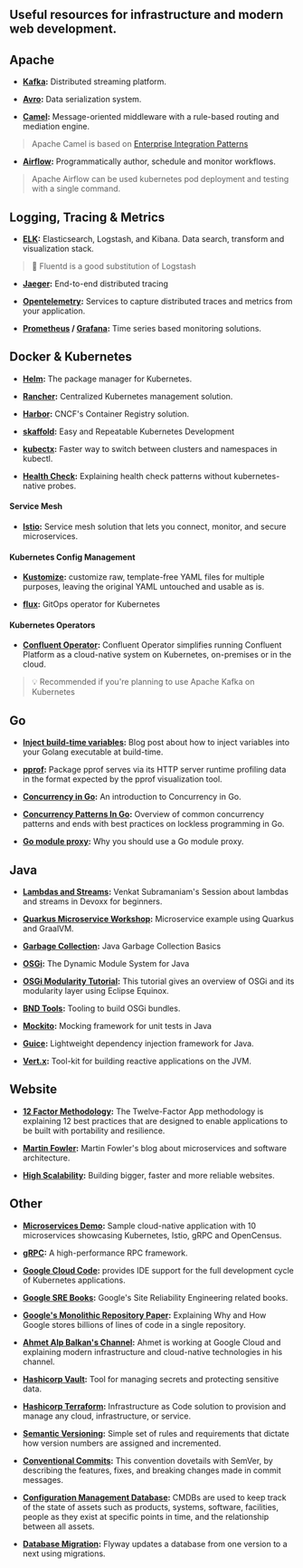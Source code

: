 ## Useful resources for infrastructure and modern web development.

## Apache

- **[Kafka](https://kafka.apache.org/):** 
 Distributed streaming platform.
 
- **[Avro](https://avro.apache.org/):** 
 Data serialization system.
  
- **[Camel](https://camel.apache.org/):** 
 Message-oriented middleware with a rule-based routing and mediation engine.

> Apache Camel is based on [Enterprise Integration Patterns](https://www.enterpriseintegrationpatterns.com/patterns/messaging/)

- **[Airflow](https://airflow.apache.org/):** 
 Programmatically author, schedule and monitor workflows.
 
> Apache Airflow can be used kubernetes pod deployment and testing with a single command.

## Logging, Tracing & Metrics

- **[ELK](https://www.elastic.co/what-is/elk-stack):** 
Elasticsearch, Logstash, and Kibana. Data search, transform and visualization stack.

> 🔄 Fluentd is a good substitution of Logstash

- **[Jaeger](https://www.jaegertracing.io/):** 
End-to-end distributed tracing

- **[Opentelemetry](https://opentelemetry.io/):** 
Services to capture distributed traces and metrics from your application.

- **[Prometheus](https://prometheus.io/) / [Grafana](https://grafana.com/):**
Time series based monitoring solutions.

## Docker & Kubernetes

- **[Helm](https://helm.sh/):** The package manager for Kubernetes.

- **[Rancher](https://rancher.com/):** Centralized Kubernetes management solution.

- **[Harbor](https://goharbor.io/):** CNCF's Container Registry solution.

- **[skaffold](https://github.com/GoogleContainerTools/skaffold/):** Easy and Repeatable Kubernetes Development 

- **[kubectx](https://github.com/ahmetb/kubectx/):** Faster way to switch between clusters and namespaces in kubectl.

- **[Health Check](https://ahmet.im/blog/advanced-kubernetes-health-checks/):** Explaining health check patterns without kubernetes-native probes.


#### Service Mesh

- **[Istio](https://istio.io/):** Service mesh solution that lets you connect, monitor, and secure microservices.

#### Kubernetes Config Management

- **[Kustomize](https://github.com/kubernetes-sigs/kustomize):**
customize raw, template-free YAML files for multiple purposes, leaving the original YAML untouched and usable as is.

- **[flux](https://fluxcd.io/):** GitOps operator for Kubernetes

#### Kubernetes Operators

- **[Confluent Operator](https://www.confluent.io/confluent-operator/):** Confluent Operator simplifies running Confluent Platform as a cloud-native system on Kubernetes, on-premises or in the cloud.

> 💡 Recommended if you're planning to use Apache Kafka on Kubernetes

## Go

- **[Inject build-time variables](https://blog.alexellis.io/inject-build-time-vars-golang/):**
 Blog post about how to inject variables into your Golang executable at build-time. 

- **[pprof](https://golang.org/pkg/net/http/pprof/):**
Package pprof serves via its HTTP server runtime profiling data in the format expected by the pprof visualization tool.

- **[Concurrency in Go](https://www.youtube.com/watch?v=LvgVSSpwND8):**
An introduction to Concurrency in Go.

- **[Concurrency Patterns In Go](https://www.youtube.com/watch?v=YEKjSzIwAdA):**
Overview of common concurrency patterns and ends with best practices on lockless programming in Go.

- **[Go module proxy](https://arslan.io/2019/08/02/why-you-should-use-a-go-module-proxy/):**
Why you should use a Go module proxy.

## Java

- **[Lambdas and Streams](https://www.youtube.com/watch?v=1OpAgZvYXLQ):** 
 Venkat Subramaniam's Session about lambdas and streams in Devoxx for beginners.

- **[Quarkus Microservice Workshop](https://quarkus.io/quarkus-workshops/super-heroes/):**
  Microservice example using Quarkus and GraalVM.
  
- **[Garbage Collection](https://www.oracle.com/webfolder/technetwork/tutorials/obe/java/gc01/index.html):**
  Java Garbage Collection Basics
  
- **[OSGi](https://www.osgi.org/):** The Dynamic Module System for Java

- **[OSGi Modularity Tutorial](https://www.vogella.com/tutorials/OSGi/article.html):** This tutorial gives an overview of OSGi and its modularity layer using Eclipse Equinox.

- **[BND Tools](https://bndtools.org/):** Tooling to build OSGi bundles.

- **[Mockito](https://github.com/mockito/mockito):** 
Mocking framework for unit tests in Java

- **[Guice](https://github.com/google/guice):** 
 Lightweight dependency injection framework for Java.
 
- **[Vert.x](https://vertx.io/):** 
 Tool-kit for building reactive applications on the JVM.

## Website
- **[12 Factor Methodology](https://www.12factor.net/):**
The Twelve-Factor App methodology is explaining 12 best practices that are designed to enable applications to be built with portability and resilience.

- **[Martin Fowler](https://martinfowler.com/):**
Martin Fowler's blog about microservices and software architecture.

- **[High Scalability](http://highscalability.com/):**
Building bigger, faster and more reliable websites.

## Other

- **[Microservices Demo](https://github.com/GoogleCloudPlatform/microservices-demo):** 
Sample cloud-native application with 10 microservices showcasing Kubernetes, Istio, gRPC and OpenCensus.

- **[gRPC](https://grpc.io/):** 
A high-performance RPC framework.

- **[Google Cloud Code](https://cloud.google.com/code):**
provides IDE support for the full development cycle of Kubernetes applications.

- **[Google SRE Books](https://landing.google.com/sre/books/):**
Google's Site Reliability Engineering related books.

- **[Google's Monolithic Repository Paper](https://research.google/pubs/pub45424/):**
Explaining Why and How Google stores billions of lines of code in a single repository.

- **[Ahmet Alp Balkan's Channel](https://www.youtube.com/channel/UC6LgxY4YwVoE1F-v8sT9Jaw):** 
Ahmet is working at Google Cloud and explaining modern infrastructure and cloud-native technologies in his channel.

- **[Hashicorp Vault](https://www.vaultproject.io/):**
Tool for managing secrets and protecting sensitive data.

- **[Hashicorp Terraform](https://www.terraform.io/):**
Infrastructure as Code solution to provision and manage any cloud, infrastructure, or service.

- **[Semantic Versioning](https://semver.org/):**
Simple set of rules and requirements that dictate how version numbers are assigned and incremented.

- **[Conventional Commits](https://www.conventionalcommits.org/):**
This convention dovetails with SemVer, by describing the features, fixes, and breaking changes made in commit messages.

- **[Configuration Management Database](https://en.wikipedia.org/wiki/Configuration_management_database):**
CMDBs are used to keep track of the state of assets such as products, systems, software, facilities, people as they exist at specific points in time, and the relationship between all assets.

- **[Database Migration](https://flywaydb.org/):**
Flyway updates a database from one version to a next using migrations. 
